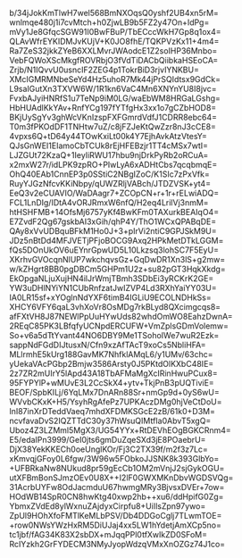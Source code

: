 b/34jJokKmTlwH7wel568BmNXOqsQ0yshf2UB4xn5rM=
wnlmqe480j1i7cvMtch+h0ZjwLB9b5FZ2y47On+IdPg=
mVy1Je8GfqcSGW91I0BwFBuP/TbECccWkH7Gp8q1ox4=
QLAvWfrEYKIDMJvKUjV+K0JO8fhE/TQKPVzKx11+4m4=
Ra7ZeS32jkkZYeB6XXLMvrJWAodcE1Z2soIHP36Mnbo=
VebFQWoXScMkgfROVRbjO3fVdTiDACbQiibkaHSEoCA=
Zrjb/N1IQvvU0usncIF2ZEG4p1TokrBiD3rjvIYNKBU=
XMcIGMRMNbeSeYd4Hz5uhoR7Mk44jPrSQIdtsx9GdCk=
L9saIGutXn3TXVW6W/1R1kn6VaC4Mn6XNYnYU8I8jvc=
FvxbAJyiHNRfS1u7TeNp9iM0LG/waEbWM8HRGaLGshg=
HbHUAdlKkYAv+RnfYCg197fYTfgHx3xx1o7gCZbHOD8=
BKjUySgYv3ghWcVKnIzspFXFGmrdVdfJ1CDRR8ebc64=
T0m3fPKOdDF1TNHtw7uZ/c8jFZJeKtQwZzr8nJ3cCE8=
4vpxs6Q+tD64y44TOwKxiLt00k4Y7EjhAvkAtzVtesY=
QJsGnWEI1EIamoCbTCUk8rEjHFEBzjr1TT4cMSx7wtI=
LJZGUt72KzaQ+1IeyIiRWU17hbu9njDrkPyRb2oRCuA=
x2mxW27r/idLPK9zpRO+PIwLyA6xADHtCbs7qcqbmqE=
OhQ40EAb1CnnEP3p0SStiC2NBgIZoC/K1SIc7zPxVfk=
RuyYJGzNfcvKKiNbpy/qUWZRljVABch/JTDZVSK+yt4=
EeQ3v2eCUAVIO/WaDAagr7+ZCOpCN+r+1r+rELwiADQ=
FCL1LnDIg/IDtA4vORJRmxW6nfQ/H2eq4LrilVj3nmM=
htHSHFMB+14OfsMj6757yKf4BwKFm0TAXurkBEAIqO4=
E7ZvdF2Qg67gskbAI3xGih/qhP4Y/ThO1WCxQPABqDE=
QAy8xVvUDBquBFkM1Ho0J+3+pIrVi2ntiC9GPJSkM9U=
JDz5nBtDd4MFJVETjPFjoBOCG9Axq2HPkMetDTkLGGM=
fQs5DOnUkOV6uEYnrGpwUD5L10Lkzsq3lohSC7F5EyU=
XKrhvGVOcqnNlUP7wkchqvsGz+GqDwDR1Xn3lS+g2mw=
w/kZHgrt8BB0pgDBCm5GHPm1U2z+su82pGT3HqkXkdg=
EkOpgaNLjuXujHN4ilJrWmjTBmh3SDbEi3yRCKrK2GE=
YW3uDHlNYiYN1CUbRnfzatJwIZVP4Ld3RXhYaiYY03U=
IA0LR15sf+xYOglnNdYXF6timB4IGLiU9ECOLNDHkSs=
XHCY6VFY6qaL3vhXoVr8OsMDg7rkBLyd8QXcimgcqs8=
afFXtVH8J87NEWlPpUuHYwUds82whdOmWO8EahzDwnA=
2REqC85PK3LBfqfyUCNpdERCUFW+VmZplsGDmVolemw=
So+v6a5dTtYvant44NO6DBY9Me1TSohoIWe7wuR2Ezk=
sappNdFGdDIJtusxN/Cfn9xzAfTAcT9xoCs5NbliHFA=
MLlrmhE5kUrg188GavMK7NhfklAMqL6/y1UMv/63chc=
yUekaVAcPGbp2Bmjw3586Arsty0J5PKtdOlKXbC48IE=
2z7ZR2mUIrY5lApd43A18TbAFMaMgXcIRinHwuPCux8=
95FYPYlP+wMUvE3L2CcSkX4+ytv+TkjPnB3pUQTiviE=
BEOF/SpbKILj/6YqLMx7DnARn88Sr+nmGp9d+0yS6wU=
WVvbCKxK+H5/YsyhRgAfePz7UPKAczDMg0hjVeCtDoU=
lnI87inXrDTeddVaeq7mhdXFDMKSGcE2zB/61k0+D3M=
ncvfavaDvS2IQZTTdC30y37hWsuQIMtfIa0AbvT5xgQ=
Uboz4Z3LZMml5MgX3/UG54YYx+RtDEVhEOgBGKCRnm4=
E5/edaIPn3999/GeI0jts6gmDuZqeSXd3jE8POaebrU=
DjX38YekKKECh0oeUnglKOr/Fj3C2TX39f/m2f3z7Lc=
xKmvqjGFoy0L6fgw/3W96w5FObkoJJSNK8k393GlbYo=
+UFBRkaNw8NUkud8pr59gEcCb1OM2mVnjJ2sjGykOGU=
utXFBmBonSJmzOEv0U8X++I2lF0GWXMKnDbvWGDSVQg=
31AcrbUYFw8OdJacmduU67hwmgMRy3BjvsxDVEr+7ow=
HOdWB14SpR0CN8hwKtg40xwp2hb++xu6/ddHpifG0Zg=
YbmxZVdEd8ylWxnuZAjdyxCirpfu8+UiIlsZpn97ywo=
ZpUl9HOhXfoFMTlKeMLbPSV/Db4DDGoCglj7TLwmTOE=
+row0NWsYWzHxRM5DiUJaj4xx5LW1hYdetjAmXCp5no=
tc1jbf/fAG34K83X2sbDX+mJqqPPl0tfXwIkZD0SFoM=
RcIYzkh2GrFYDECM3NMyJyopWdzqVMxXnOZGz74J1co=
